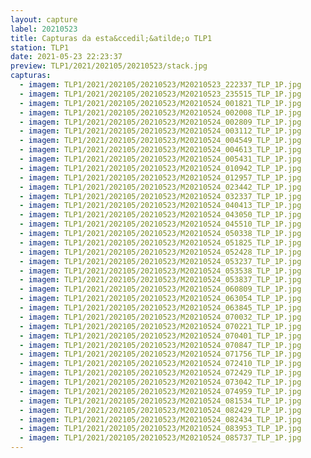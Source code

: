 ```yaml
---
layout: capture
label: 20210523
title: Capturas da esta&ccedil;&atilde;o TLP1
station: TLP1
date: 2021-05-23 22:23:37
preview: TLP1/2021/202105/20210523/stack.jpg
capturas:
  - imagem: TLP1/2021/202105/20210523/M20210523_222337_TLP_1P.jpg
  - imagem: TLP1/2021/202105/20210523/M20210523_235515_TLP_1P.jpg
  - imagem: TLP1/2021/202105/20210523/M20210524_001821_TLP_1P.jpg
  - imagem: TLP1/2021/202105/20210523/M20210524_002008_TLP_1P.jpg
  - imagem: TLP1/2021/202105/20210523/M20210524_002809_TLP_1P.jpg
  - imagem: TLP1/2021/202105/20210523/M20210524_003112_TLP_1P.jpg
  - imagem: TLP1/2021/202105/20210523/M20210524_004549_TLP_1P.jpg
  - imagem: TLP1/2021/202105/20210523/M20210524_004613_TLP_1P.jpg
  - imagem: TLP1/2021/202105/20210523/M20210524_005431_TLP_1P.jpg
  - imagem: TLP1/2021/202105/20210523/M20210524_010942_TLP_1P.jpg
  - imagem: TLP1/2021/202105/20210523/M20210524_012957_TLP_1P.jpg
  - imagem: TLP1/2021/202105/20210523/M20210524_023442_TLP_1P.jpg
  - imagem: TLP1/2021/202105/20210523/M20210524_032337_TLP_1P.jpg
  - imagem: TLP1/2021/202105/20210523/M20210524_040413_TLP_1P.jpg
  - imagem: TLP1/2021/202105/20210523/M20210524_043050_TLP_1P.jpg
  - imagem: TLP1/2021/202105/20210523/M20210524_045510_TLP_1P.jpg
  - imagem: TLP1/2021/202105/20210523/M20210524_050338_TLP_1P.jpg
  - imagem: TLP1/2021/202105/20210523/M20210524_051825_TLP_1P.jpg
  - imagem: TLP1/2021/202105/20210523/M20210524_052428_TLP_1P.jpg
  - imagem: TLP1/2021/202105/20210523/M20210524_053237_TLP_1P.jpg
  - imagem: TLP1/2021/202105/20210523/M20210524_053538_TLP_1P.jpg
  - imagem: TLP1/2021/202105/20210523/M20210524_053837_TLP_1P.jpg
  - imagem: TLP1/2021/202105/20210523/M20210524_060809_TLP_1P.jpg
  - imagem: TLP1/2021/202105/20210523/M20210524_063054_TLP_1P.jpg
  - imagem: TLP1/2021/202105/20210523/M20210524_063845_TLP_1P.jpg
  - imagem: TLP1/2021/202105/20210523/M20210524_070032_TLP_1P.jpg
  - imagem: TLP1/2021/202105/20210523/M20210524_070221_TLP_1P.jpg
  - imagem: TLP1/2021/202105/20210523/M20210524_070401_TLP_1P.jpg
  - imagem: TLP1/2021/202105/20210523/M20210524_070847_TLP_1P.jpg
  - imagem: TLP1/2021/202105/20210523/M20210524_071756_TLP_1P.jpg
  - imagem: TLP1/2021/202105/20210523/M20210524_072410_TLP_1P.jpg
  - imagem: TLP1/2021/202105/20210523/M20210524_072429_TLP_1P.jpg
  - imagem: TLP1/2021/202105/20210523/M20210524_073042_TLP_1P.jpg
  - imagem: TLP1/2021/202105/20210523/M20210524_074959_TLP_1P.jpg
  - imagem: TLP1/2021/202105/20210523/M20210524_081534_TLP_1P.jpg
  - imagem: TLP1/2021/202105/20210523/M20210524_082429_TLP_1P.jpg
  - imagem: TLP1/2021/202105/20210523/M20210524_082434_TLP_1P.jpg
  - imagem: TLP1/2021/202105/20210523/M20210524_083953_TLP_1P.jpg
  - imagem: TLP1/2021/202105/20210523/M20210524_085737_TLP_1P.jpg
---
```

